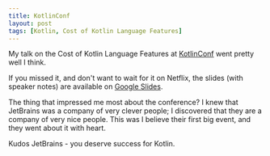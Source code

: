 ```yaml
---
title: KotlinConf
layout: post
tags: [Kotlin, Cost of Kotlin Language Features]
---
```

My talk on the Cost of Kotlin Language Features at [KotlinConf](http://kotlinconf.com) went pretty well I think.

If you missed it, and don't want to wait for it on Netflix, the slides (with speaker notes) are available on [Google Slides](https://docs.google.com/presentation/d/1wYX8RvspzQVxoGTlyagNqEyFGKIaTObSSz8CjoUpMks).

The thing that impressed me most about the conference? I knew that JetBrains was a company of very clever people; I discovered that they are a company of very nice people. This was I believe their first big event, and they went about it with heart. 

Kudos JetBrains - you deserve success for Kotlin. 
